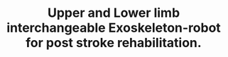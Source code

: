 ---
title: "Upper and Lower limb interchangeable Exoskeleton-robot for post stroke rehabilitation."
collection: publications
permalink: 
excerpt: 
date: 
venue: 'The RSI 9th International Conference on Robotics and Mechatronics (an IEEE-Publishing).'
paperurl: 'https://ieeexplore.ieee.org/document/9663510/'
citation: 'Hema, V. M., Krishnapuram, S., Premkumar, Surya, R., Yadav, K., Saimothish, Malani, V., Karthi, Prakash, Y., Kumar, N., & Girithar. (2021). Upper and Lower limb interchangeable Exoskeleton-robot for post stroke rehabilitation. 2021 9th RSI International Conference on Robotics and Mechatronics (ICRoM), 7–12.'
---